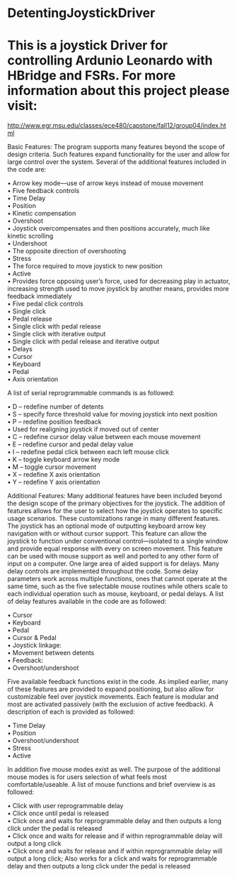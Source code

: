 DetentingJoystickDriver
=======================

This is a joystick Driver for controlling Ardunio Leonardo with HBridge and FSRs. For more information about this project please visit:
=
http://www.egr.msu.edu/classes/ece480/capstone/fall12/group04/index.html

Basic Features:
The program supports many features beyond the scope of design criteria.  Such features expand functionality for the user and allow for large control over the system.  Several of the additional features included in the code are:

•	Arrow key mode—use of arrow keys instead of mouse movement<br>
•	Five feedback controls<br>
•	Time Delay<br>
•	Position<br>
•	Kinetic compensation<br>
•	Overshoot<br>
•	Joystick overcompensates and then positions accurately, much like kinetic scrolling<br>
•	Undershoot<br>
•	The opposite direction of overshooting<br>
•	Stress<br>
•	The force required to move joystick to new position<br>
•	Active<br>
•	Provides force opposing user’s force, used for decreasing play in actuator, increasing strength used to move joystick by another means, provides more feedback immediately<br>
•	Five pedal click controls<br>
•	Single click<br>
•	Pedal release<br>
•	Single click with pedal release<br>
•	Single click with iterative output<br>
•	Single click with pedal release and iterative output<br> 
•	Delays<br>
•	Cursor<br>
•	Keyboard<br>
•	Pedal<br>
•	Axis orientation

A list of serial reprogrammable commands is as followed:

•	D – redefine number of detents<br>
•	S – specify force threshold value for moving joystick into next position<br>
•	P – redefine position feedback<br>
•	Used for realigning joystick if moved out of center<br>
•	C – redefine cursor delay value between each mouse movement<br>
•	E – redefine cursor and pedal delay value<br>
•	I – redefine pedal click between each left mouse click<br>
•	K – toggle keyboard arrow key mode<br>
•	M – toggle cursor movement<br>
•	X – redefine X axis orientation<br>
•	Y – redefine Y axis orientation

Additional Features:
Many additional features have been included beyond the design scope of the primary objectives for the joystick.  The addition of features allows for the user to select how the joystick operates to specific usage scenarios.  These customizations range in many different features.
The joystick has an optional mode of outputting keyboard  arrow key navigation with or without cursor support.  This feature can allow the joystick to function under conventional control—isolated to a single window and provide equal response with every on screen movement.  This feature can be used with mouse support as well and ported to any other form of input on a computer.
One large area of aided support is for delays.  Many delay controls are implemented throughout the code.  Some delay parameters work across multiple functions, ones that cannot operate at the same time, such as the five selectable mouse routines while others scale to each individual operation such as mouse, keyboard, or pedal delays.
A list of delay features available in the code are as followed:

•	Cursor<br>
•	Keyboard<br>
•	Pedal<br>
•	Cursor & Pedal<br>
•	Joystick linkage:<br>
•	Movement between detents<br>
•	Feedback:<br>
•	Overshoot/undershoot

Five available feedback functions exist in the code.  As implied earlier, many of these features are provided to expand positioning, but also allow for customizable feel over joystick movements.  Each feature is modular and most are activated passively (with the exclusion of active feedback).  A description of each is provided as followed:

•	Time Delay<br>
•	Position<br>
•	Overshoot/undershoot<br>
•	Stress<br>
•	Active

In addition five mouse modes exist as well.  The purpose of the additional mouse modes is for users selection of what feels most comfortable/useable.  A list of mouse functions and brief overview is as followed:

•	Click with user reprogrammable delay<br>
•	Click once until pedal is released<br>
•	Click once and waits for reprogrammable delay and then outputs a long click under the pedal is released<br>
•	Click once and waits for release and if within reprogrammable delay will output a long click<br>
•	Click once and waits for release and if within reprogrammable delay will output a long click; Also works for a click and waits for reprogrammable delay and then outputs a long click under the pedal is released
